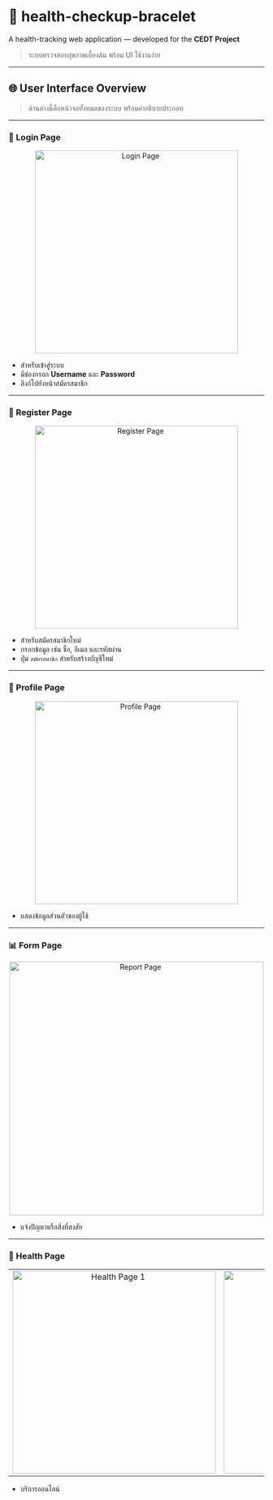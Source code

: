 # 🎯 health-checkup-bracelet

A health-tracking web application — developed for the **CEDT Project**  
> ระบบตรวจสอบสุขภาพเบื้องต้น พร้อม UI ใช้งานง่าย

---

## 🌐 User Interface Overview

> ด้านล่างนี้คือหน้าจอทั้งหมดของระบบ พร้อมคำอธิบายประกอบ

---

### 🔐 Login Page

<div align="center">
  <img src="images/login.jpg" alt="Login Page" width="400">
</div>

- สำหรับเข้าสู่ระบบ  
- มีช่องกรอก **Username** และ **Password**  
- ลิงก์ไปยังหน้าสมัครสมาชิก

---

### 📝 Register Page

<div align="center">
  <img src="images/register.jpg" alt="Register Page" width="400">
</div>

- สำหรับสมัครสมาชิกใหม่  
- กรอกข้อมูล เช่น ชื่อ, อีเมล และรหัสผ่าน  
- ปุ่ม `สมัครสมาชิก` สำหรับสร้างบัญชีใหม่

---

### 👤 Profile Page

<div align="center">
  <img src="images/profile.jpg" alt="Profile Page" width="400">
</div>

- แสดงข้อมูลส่วนตัวของผู้ใช้  

---

### 📊 Form Page

<div align="center">
  <img src="images/report.jpg" alt="Report Page" width="500">
</div>

- แจ้งปัญหาหรือสิ่งที่สงสัย 

---

### 💖 Health Page

<table align="center">
  <tr>
    <td align="center">
      <img src="images/health1.1.jpg" alt="Health Page 1" width="400">
    </td>
    <td align="center">
      <img src="images/health1.2.jpg" alt="Health Page 2" width="400">
    </td>
  </tr>
</table>

- บริการออนไลน์
